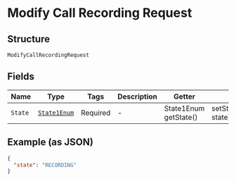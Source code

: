 
# Modify Call Recording Request

## Structure

`ModifyCallRecordingRequest`

## Fields

| Name | Type | Tags | Description | Getter | Setter |
|  --- | --- | --- | --- | --- | --- |
| `State` | [`State1Enum`](/doc/Voice/models/state-1-enum.md) | Required | - | State1Enum getState() | setState(State1Enum state) |

## Example (as JSON)

```json
{
  "state": "RECORDING"
}
```

